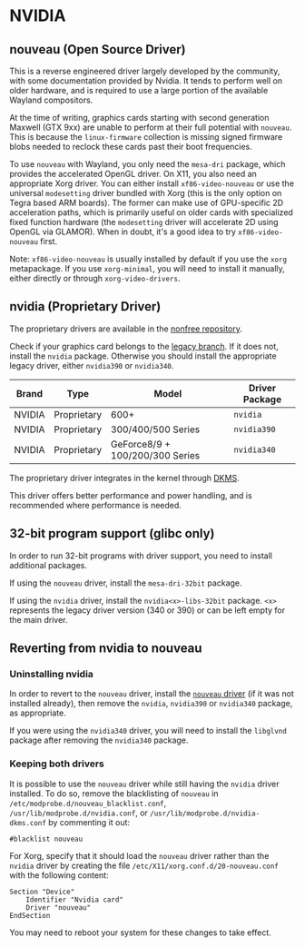 # NVIDIA

## nouveau (Open Source Driver)

This is a reverse engineered driver largely developed by the community, with
some documentation provided by Nvidia. It tends to perform well on older
hardware, and is required to use a large portion of the available Wayland
compositors.

At the time of writing, graphics cards starting with second generation Maxwell
(GTX 9xx) are unable to perform at their full potential with `nouveau`. This is
because the `linux-firmware` collection is missing signed firmware blobs needed
to reclock these cards past their boot frequencies.

To use `nouveau` with Wayland, you only need the `mesa-dri` package, which
provides the accelerated OpenGL driver. On X11, you also need an appropriate
Xorg driver. You can either install `xf86-video-nouveau` or use the universal
`modesetting` driver bundled with Xorg (this is the only option on Tegra based
ARM boards). The former can make use of GPU-specific 2D acceleration paths,
which is primarily useful on older cards with specialized fixed function
hardware (the `modesetting` driver will accelerate 2D using OpenGL via GLAMOR).
When in doubt, it's a good idea to try `xf86-video-nouveau` first.

Note: `xf86-video-nouveau` is usually installed by default if you use the `xorg`
metapackage. If you use `xorg-minimal`, you will need to install it manually,
either directly or through `xorg-video-drivers`.

## nvidia (Proprietary Driver)

The proprietary drivers are available in the [nonfree
repository](../../../xbps/repositories/index.md#nonfree).

Check if your graphics card belongs to the [legacy
branch](https://www.nvidia.com/en-us/drivers/unix/legacy-gpu/). If it does not,
install the `nvidia` package. Otherwise you should install the appropriate
legacy driver, either `nvidia390` or `nvidia340`.

| Brand  | Type        | Model                           | Driver Package |
|--------|-------------|---------------------------------|----------------|
| NVIDIA | Proprietary | 600+                            | `nvidia`       |
| NVIDIA | Proprietary | 300/400/500 Series              | `nvidia390`    |
| NVIDIA | Proprietary | GeForce8/9 + 100/200/300 Series | `nvidia340`    |

The proprietary driver integrates in the kernel through
[DKMS](../../kernel.md#dynamic-kernel-module-support-dkms).

This driver offers better performance and power handling, and is recommended
where performance is needed.

## 32-bit program support (glibc only)

In order to run 32-bit programs with driver support, you need to install
additional packages.

If using the `nouveau` driver, install the `mesa-dri-32bit` package.

If using the `nvidia` driver, install the `nvidia<x>-libs-32bit` package. `<x>`
represents the legacy driver version (340 or 390) or can be left empty for the
main driver.

## Reverting from nvidia to nouveau

### Uninstalling nvidia

In order to revert to the `nouveau` driver, install the [`nouveau`
driver](#nouveau-open-source-driver) (if it was not installed already), then
remove the `nvidia`, `nvidia390` or `nvidia340` package, as appropriate.

If you were using the `nvidia340` driver, you will need to install the
`libglvnd` package after removing the `nvidia340` package.

### Keeping both drivers

It is possible to use the `nouveau` driver while still having the `nvidia`
driver installed. To do so, remove the blacklisting of `nouveau` in
`/etc/modprobe.d/nouveau_blacklist.conf`, `/usr/lib/modprobe.d/nvidia.conf`, or
`/usr/lib/modprobe.d/nvidia-dkms.conf` by commenting it out:

```
#blacklist nouveau
```

For Xorg, specify that it should load the `nouveau` driver rather than the
`nvidia` driver by creating the file `/etc/X11/xorg.conf.d/20-nouveau.conf` with
the following content:

```
Section "Device"
    Identifier "Nvidia card"
    Driver "nouveau"
EndSection
```

You may need to reboot your system for these changes to take effect.
